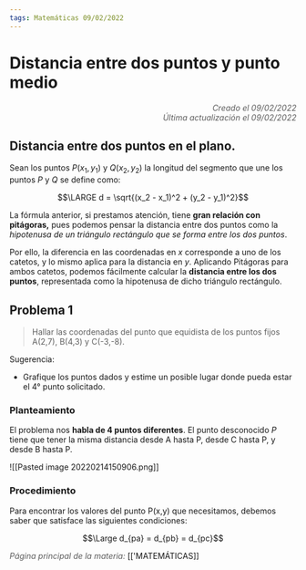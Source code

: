```yaml
---
tags: Matemáticas 09/02/2022
---
```


# Distancia entre dos puntos y punto medio
<div style="text-align: right; opacity: 0.7; font-style: italic;">Creado el 09/02/2022</div>
<div style="text-align: right; opacity: 0.7; font-style: italic;">Última actualización el 09/02/2022</div>

## Distancia entre dos puntos en el plano.

Sean los puntos $P(x_1, y_1)$ y $Q(x_2, y_2)$ la longitud del segmento que une los puntos $P$ y $Q$ se define como:

$$\LARGE d = \sqrt{(x_2 - x_1)^2 + (y_2 - y_1)^2}$$

La fórmula anterior, si prestamos atención, tiene **gran relación con pitágoras,** pues podemos pensar la distancia entre dos puntos como la *hipotenusa de un triángulo rectángulo que se forma entre los dos puntos*.

Por ello, la diferencia en las coordenadas en $x$ corresponde a uno de los catetos, y lo mismo aplica para la distancia en $y$. Aplicando Pitágoras para ambos catetos, podemos fácilmente calcular la **distancia entre los dos puntos**, representada como la hipotenusa de dicho triángulo rectángulo.

## Problema 1

> Hallar las coordenadas del punto que equidista de los puntos fijos A(2,7), B(4,3) y C(-3,-8).

Sugerencia:
- Grafique los puntos dados y estime un posible lugar donde pueda estar el 4° punto solicitado.

### Planteamiento

El problema nos **habla de 4 puntos diferentes**. El punto desconocido $P$ tiene que tener la misma distancia desde A hasta P, desde C hasta P, y desde B hasta P.

![[Pasted image 20220214150906.png]]

### Procedimiento

Para encontrar los valores del punto P(x,y) que necesitamos, debemos saber que satisface las siguientes condiciones:

$$\Large d_{pa} = d_{pb} = d_{pc}$$

<span style="opacity: 0.7; font-style: italic;">Página principal de la materia:</span> [['MATEMÁTICAS]]